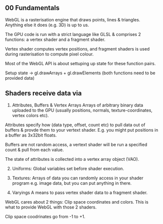 ## 00 Fundamentals

WebGL is a rasterisation engine that draws points, lines & triangles. Anything else it does (e.g. 3D) is up to us.

The GPU code is run with a strict language like GLSL & comprises 2 functions: a vertex shader and a fragment shader.

Vertex shader computes vertex positions, and fragment shaders is used during rasterisation to compute pixel colour.

Most of the WebGL API is about settuping up state for these function pairs.

Setup state -> gl.drawArrays + gl.drawElements (both functions need to be provided data)

## Shaders receive data via

1. Attributes, Buffers & Vertex Arrays
Arrays of arbitrary binary data uploaded to the GPU (usually positions, normals, texture-coordinates, vertex colors etc).

Attributes specify how (data type, offset, count etc) to pull data out of buffers & provde them to your vertext shader. E.g. you might put positions in a buffer as 3x32bit floats.

Buffers are not random access, a vertext shader will be run a specified count & pull from each value.

The state of attributes is collected into a vertex array object (VAO).

2. Uniforms: Global variables set before shader execution.

3. Textures: Arrays of data you can randomly access in your shader program e.g. image data, but you can put anything in there.

4. Varyings
A means to pass vertex shader data to a fragment shader.

WebGL cares about 2 things: Clip space coordinates and colors. This is what to provide WebGL with those 2 shaders.

Clip space coodrinates go from -1 to +1.
